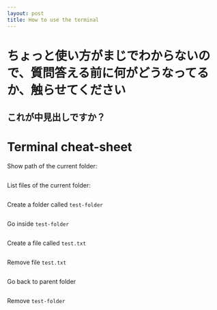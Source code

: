 ```yaml
---
layout: post
title: How to use the terminal
---
```


<h1>ちょっと使い方がまじでわからないので、質問答える前に何がどうなってるか、触らせてください</h1>

<h2>これが中見出しですか？<h2>


# Terminal cheat-sheet

Show path of the current folder:
```

```

List files of the current folder:
```

```

Create a folder called `test-folder`
```

```

Go inside `test-folder`
```

```

Create a file called `test.txt`
```

```

Remove file `test.txt`
```

```

Go back to parent folder
```

```

Remove `test-folder`
```

```
